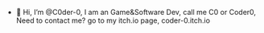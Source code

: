 - 👋 Hi, I’m @C0der-0, I am an Game&Software Dev, call me C0 or Coder0, Need to contact me? go to my itch.io page, coder-0.itch.io
